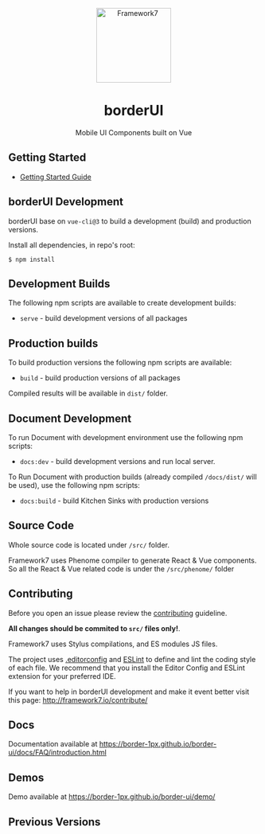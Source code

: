 <p align="center"><a href="https://framework7.io" target="_blank" rel="noopener noreferrer"><img width="150" src="https://cdn.framework7.io/i/logo.svg" alt="Framework7"></a></p>

<h1 align="center">borderUI</h1>

<p align="center">Mobile UI Components built on Vue</p>


## Getting Started
  * [Getting Started Guide](https://border-1px.github.io/border-ui/docs/FAQ/introduction.html)

## borderUI Development

borderUI base on `vue-cli@3` to build a development (build) and production versions.

Install all dependencies, in repo's root:

```
$ npm install
```

## Development Builds

The following npm scripts are available to create development builds:

* `serve` - build development versions of all packages

## Production builds

To build production versions the following npm scripts are available:

* `build` - build production versions of all packages 

Compiled results will be available in `dist/` folder.

## Document Development

To run Document with development environment use the following npm scripts:

* `docs:dev` - build development versions and run local server. 

To Run Document with production builds (already compiled `/docs/dist/` will be used), use the following npm scripts:

* `docs:build` - build Kitchen Sinks with production versions

## Source Code

Whole source code is located under `/src/` folder.

Framework7 uses Phenome compiler to generate React & Vue components. So all the React & Vue related code is under the `/src/phenome/` folder

## Contributing

Before you open an issue please review the [contributing](https://github.com/framework7io/framework7/blob/master/CONTRIBUTING.md) guideline.

**All changes should be commited to `src/` files only!**.

Framework7 uses Stylus compilations, and ES modules JS files.

The project uses [.editorconfig](http://editorconfig.org/) and [ESLint](https://eslint.org/) to define and lint the coding style of each file. We recommend that you install the Editor Config and ESLint extension for your preferred IDE.

If you want to help in borderUI development and make it event better visit this page: http://framework7.io/contribute/

## Docs

Documentation available at https://border-1px.github.io/border-ui/docs/FAQ/introduction.html

## Demos

Demo available at https://border-1px.github.io/border-ui/demo/

## Previous Versions
